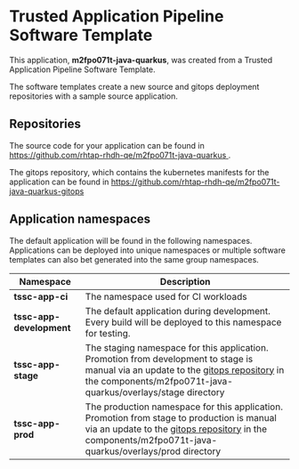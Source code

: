 # Trusted Application Pipeline Software Template

This application, **m2fpo071t-java-quarkus**, was created from a Trusted Application Pipeline Software Template.

The software templates create a new source and gitops deployment repositories with a sample source application. 

## Repositories

The source code for your application can be found in [https://github.com/rhtap-rhdh-qe/m2fpo071t-java-quarkus ](https://github.com/rhtap-rhdh-qe/m2fpo071t-java-quarkus ).
 
The gitops repository, which contains the kubernetes manifests for the application can be found in 
[https://github.com/rhtap-rhdh-qe/m2fpo071t-java-quarkus-gitops ](https://github.com/rhtap-rhdh-qe/m2fpo071t-java-quarkus-gitops ) 

## Application namespaces 

The default application will be found in the following namespaces. Applications can be deployed into unique namespaces or multiple software templates can also bet generated into the same group namespaces.  

|  Namespace   |  Description   |  
| -------- | -------- |
| **tssc-app-ci** | The namespace used for CI workloads |
| **tssc-app-development** | The default application during development. Every build will be deployed to this namespace for testing. |
| **tssc-app-stage** | The staging namespace for this application. Promotion from development to stage is manual via an update to the [gitops repository](https://github.com/rhtap-rhdh-qe/m2fpo071t-java-quarkus-gitops ) in the components/m2fpo071t-java-quarkus/overlays/stage directory |
| **tssc-app-prod** | The production namespace for this application. Promotion from stage to production is manual via an update to the [gitops repository](https://github.com/rhtap-rhdh-qe/m2fpo071t-java-quarkus-gitops ) in the components/m2fpo071t-java-quarkus/overlays/prod directory |
